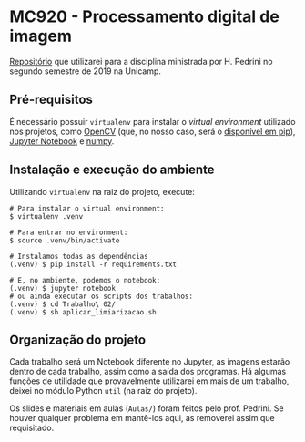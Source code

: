 # MC920 - Processamento digital de imagem

[Repositório](https://github.com/rafaelsartori96/MC920/) que utilizarei para a disciplina ministrada por H. Pedrini no segundo semestre de 2019 na Unicamp.

## Pré-requisitos

É necessário possuir `virtualenv` para instalar o _virtual environment_ utilizado nos projetos, como [OpenCV](https://opencv.org/) (que, no nosso caso, será o [disponível em pip](https://pypi.org/project/opencv-python/)), [Jupyter Notebook](https://jupyter.org/) e [numpy](https://www.numpy.org/).

## Instalação e execução do ambiente

Utilizando `virtualenv` na raiz do projeto, execute:

```
# Para instalar o virtual environment:
$ virtualenv .venv

# Para entrar no environment:
$ source .venv/bin/activate

# Instalamos todas as dependências
(.venv) $ pip install -r requirements.txt

# E, no ambiente, podemos o notebook:
(.venv) $ jupyter notebook
# ou ainda executar os scripts dos trabalhos:
(.venv) $ cd Trabalho\ 02/
(.venv) $ sh aplicar_limiarizacao.sh
```

## Organização do projeto

Cada trabalho será um Notebook diferente no Jupyter, as imagens estarão dentro de cada trabalho, assim como a saída dos programas. Há algumas funções de utilidade que provavelmente utilizarei em mais de um trabalho, deixei no módulo Python `util` (na raiz do projeto).

Os slides e materiais em aulas (`Aulas/`) foram feitos pelo prof. Pedrini. Se houver qualquer problema em mantê-los aqui, as removerei assim que requisitado.
